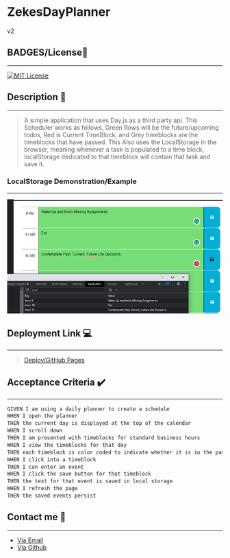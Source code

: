 # ZekesDayPlanner

v2

## BADGES/License🔖

---

[![MIT License](https://img.shields.io/badge/License-MIT%20License-orange)](https://opensource.org/license/mit/)

## Description 📖

---

> A simple application that uses Day.js as a third party api. This Scheduler works as follows, Green Rows will be the future/upcoming todos, Red is Current TimeBlock, and Grey timeblocks are the timeblocks that have passed. This Also uses the LocalStorage in the browser, meaning whenever a task is populated to a time block, localStorage dedicated to that timeblock will contain that task and save it.

### LocalStorage Demonstration/Example

---

![LocalStorage Demonstration](./Assets/images%20and%20instructions/LocalStorage%20Demo%20Pic.png "LocalStorage Demonstration/Example.")

## Deployment Link 💻

---

> [Deploy/GitHub Pages](https://tweakiel.github.io/ZekesDayPlanner/)

## Acceptance Criteria ✔️

---

```md
GIVEN I am using a daily planner to create a schedule
WHEN I open the planner
THEN the current day is displayed at the top of the calendar
WHEN I scroll down
THEN I am presented with timeblocks for standard business hours
WHEN I view the timeblocks for that day
THEN each timeblock is color coded to indicate whether it is in the past, present, or future
WHEN I click into a timeblock
THEN I can enter an event
WHEN I click the save button for that timeblock
THEN the text for that event is saved in local storage
WHEN I refresh the page
THEN the saved events persist
```

## Contact me 📇

---

- [Via Email](mailto:franciaexequiel@hotmail.ca)
- [Via Github](https://github.com/Tweakiel)
